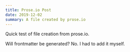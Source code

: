 ```yaml
---
title: Prose.io Post
date: 2019-12-02
summary: A file created by prose.io
---
```


Quick test of file creation from prose.io.

Will frontmatter be generated? No. I had to add it myself.


